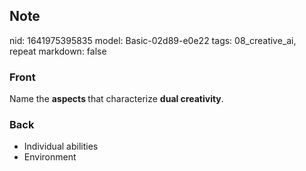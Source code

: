 ## Note
nid: 1641975395835
model: Basic-02d89-e0e22
tags: 08_creative_ai, repeat
markdown: false

### Front
Name the <b>aspects </b>that characterize <b>dual creativity</b>.

### Back
<ul><li>Individual abilities</li><li>Environment</li></ul>
